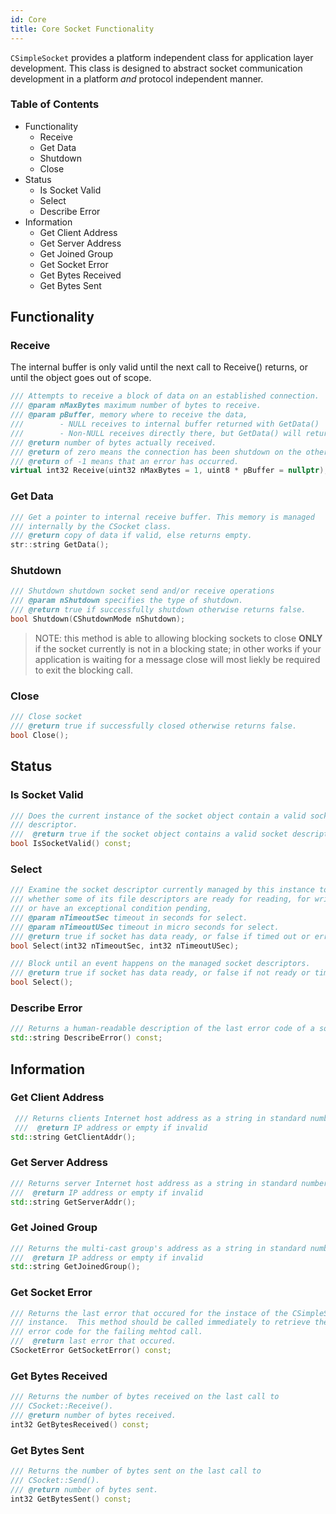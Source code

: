 ```yaml
---
id: Core
title: Core Socket Functionality
---
```

`CSimpleSocket` provides a platform independent class for application layer development. This class is designed to abstract socket communication development in a
platform _and_ protocol independent manner.

### Table of Contents
- Functionality
   - Receive
   - Get Data
   - Shutdown
   - Close
- Status
   - Is Socket Valid
   - Select
   - Describe Error
- Information
   - Get Client Address
   - Get Server Address
   - Get Joined Group
   - Get Socket Error
   - Get Bytes Received
   - Get Bytes Sent

## Functionality
### Receive
The internal buffer is only valid until the next call to Receive() returns, or until the object goes out of scope.
```cpp
/// Attempts to receive a block of data on an established connection.
/// @param nMaxBytes maximum number of bytes to receive.
/// @param pBuffer, memory where to receive the data,
///        - NULL receives to internal buffer returned with GetData()
///        - Non-NULL receives directly there, but GetData() will return empty!
/// @return number of bytes actually received.
/// @return of zero means the connection has been shutdown on the other side.
/// @return of -1 means that an error has occurred.
virtual int32 Receive(uint32 nMaxBytes = 1, uint8 * pBuffer = nullptr);
```

### Get Data
```cpp
/// Get a pointer to internal receive buffer. This memory is managed
/// internally by the CSocket class.
/// @return copy of data if valid, else returns empty.
str::string GetData();
```

### Shutdown
```cpp
/// Shutdown shutdown socket send and/or receive operations
/// @param nShutdown specifies the type of shutdown.
/// @return true if successfully shutdown otherwise returns false.
bool Shutdown(CShutdownMode nShutdown);
```
> NOTE: this method is able to allowing blocking sockets to close **ONLY** if the socket currently is not in a blocking state; in other works if your application is waiting for a message close will most liekly be required to exit the blocking call.

### Close
```cpp
/// Close socket
/// @return true if successfully closed otherwise returns false.
bool Close();
```

## Status
### Is Socket Valid
```cpp
/// Does the current instance of the socket object contain a valid socket
/// descriptor.
///  @return true if the socket object contains a valid socket descriptor.
bool IsSocketValid() const;
```

### Select
```cpp
/// Examine the socket descriptor currently managed by this instance to see
/// whether some of its file descriptors are ready for reading, for writing,
/// or have an exceptional condition pending,
/// @param nTimeoutSec timeout in seconds for select.
/// @param nTimeoutUSec timeout in micro seconds for select.
/// @return true if socket has data ready, or false if timed out or error pending.
bool Select(int32 nTimeoutSec, int32 nTimeoutUSec);
```

```cpp
/// Block until an event happens on the managed socket descriptors.
/// @return true if socket has data ready, or false if not ready or timed out.
bool Select();
```

### Describe Error
```cpp
/// Returns a human-readable description of the last error code of a socket
std::string DescribeError() const;
```
## Information
### Get Client Address
```cpp
 /// Returns clients Internet host address as a string in standard numbers-and-dots notation.
 ///  @return IP address or empty if invalid
std::string GetClientAddr();
```

### Get Server Address
```cpp
/// Returns server Internet host address as a string in standard numbers-and-dots notation.
///  @return IP address or empty if invalid
std::string GetServerAddr();
```

### Get Joined Group
```cpp
/// Returns the multi-cast group's address as a string in standard numbers-and-dots notation.
///  @return IP address or empty if invalid
std::string GetJoinedGroup();
```
### Get Socket Error
```cpp
/// Returns the last error that occured for the instace of the CSimpleSocket
/// instance.  This method should be called immediately to retrieve the
/// error code for the failing mehtod call.
///  @return last error that occured.
CSocketError GetSocketError() const;
```

### Get Bytes Received
```cpp
/// Returns the number of bytes received on the last call to
/// CSocket::Receive().
/// @return number of bytes received.
int32 GetBytesReceived() const;
```

### Get Bytes Sent
```cpp
/// Returns the number of bytes sent on the last call to
/// CSocket::Send().
/// @return number of bytes sent.
int32 GetBytesSent() const;
```
